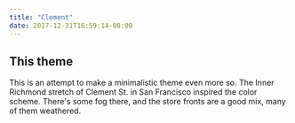 ```yaml
---
title: "Clement"
date: 2017-12-31T16:59:14-08:00
---
```


## This theme

This is an attempt to make a minimalistic theme even more so. The Inner Richmond stretch of Clement St. in San Francisco inspired the color scheme. There's some fog there, and the store fronts are a good mix, many of them weathered.
